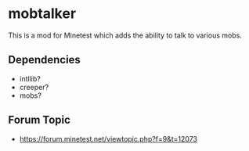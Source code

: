 # mobtalker
This is a mod for Minetest which adds the ability to talk to various mobs.

## Dependencies
- intllib?
- creeper?
- mobs?

## Forum Topic
- https://forum.minetest.net/viewtopic.php?f=9&t=12073
